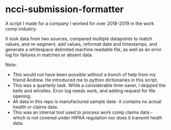 # ncci-submission-formatter

A script I made for a company I worked for over 2018-2019 in the work comp industry.

It took data from two sources, compared multiple datapoints to match values, and re-segment, add values, reformat date and timestamps, and generate a whitespace delimited machine readable file, as well as an error log for failures in matches or absent data.

Note: 

- This would not have been possible without a bunch of help from my friend Andrew. He introduced me to python dictionaries in this script.
- This was a quarterly task. While a considerable time-saver, I skipped the bells and whistles. Error log needs work, and adding request for file opening.
- All data in this repo is manufactured sample data- it contains no actual health or claims data.
- This was an internal tool used to process work comp claims data - which is not covered under HIPAA regulation nor does it transmit heath data.
